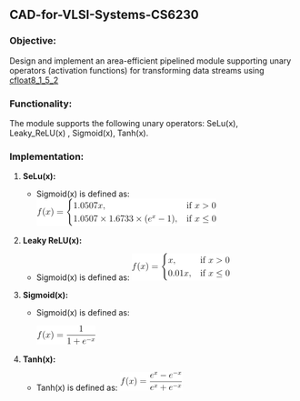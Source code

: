 ## CAD-for-VLSI-Systems-CS6230

### Objective:
Design and implement an area-efficient pipelined module supporting unary operators (activation functions) for transforming data streams using [cfloat8_1_5_2](https://cdn.motor1.com/pdf-files/535242876-tesla-dojo-technology.pdf)


### Functionality:
The module supports the following unary operators: SeLu(x), Leaky_ReLU(x) , Sigmoid(x),  Tanh(x).

### Implementation:
1. **SeLu(x):**
   - Sigmoid(x) is defined as:
    ![Selu](imgs/selu.png)

2. **Leaky ReLU(x):**
   - Sigmoid(x) is defined as:
   ![Leaky_relu](imgs/leaky.png)
      
3. **Sigmoid(x):**
   - Sigmoid(x) is defined as:

     ![Sigmoid Formula](imgs/sigmoid.png)

4. **Tanh(x):**
   - Tanh(x) is defined as:
  ![tanh](imgs/tanh.png)



